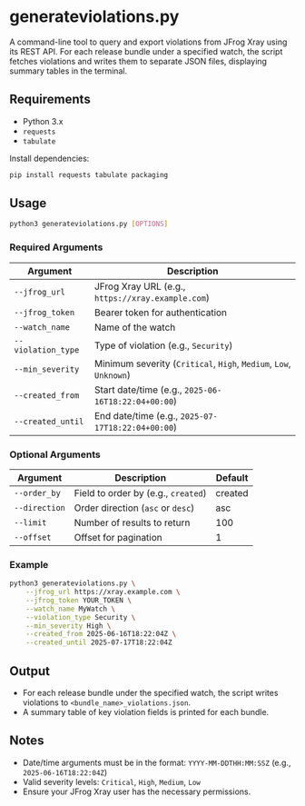 # generateviolations.py

A command-line tool to query and export violations from JFrog Xray using its REST API. For each release bundle under a specified watch, the script fetches violations and writes them to separate JSON files, displaying summary tables in the terminal.

## Requirements

- Python 3.x
- `requests`
- `tabulate`

Install dependencies:

```bash
pip install requests tabulate packaging
```

## Usage

```bash
python3 generateviolations.py [OPTIONS]
```

### Required Arguments

| Argument           | Description                                                       |
| ------------------ | ----------------------------------------------------------------- |
| `--jfrog_url`      | JFrog Xray URL (e.g., `https://xray.example.com`)                 |
| `--jfrog_token`    | Bearer token for authentication                                   |
| `--watch_name`     | Name of the watch                                                 |
| `--violation_type` | Type of violation (e.g., `Security`)                              |
| `--min_severity`   | Minimum severity (`Critical`, `High`, `Medium`, `Low`, `Unknown`) |
| `--created_from`   | Start date/time (e.g., `2025-06-16T18:22:04+00:00`)               |
| `--created_until`  | End date/time (e.g., `2025-07-17T18:22:04+00:00`)                 |

### Optional Arguments

| Argument      | Description                         | Default |
| ------------- | ----------------------------------- | ------- |
| `--order_by`  | Field to order by (e.g., `created`) | created |
| `--direction` | Order direction (`asc` or `desc`)   | asc     |
| `--limit`     | Number of results to return         | 100     |
| `--offset`    | Offset for pagination               | 1       |

### Example

```bash
python3 generateviolations.py \
    --jfrog_url https://xray.example.com \
    --jfrog_token YOUR_TOKEN \
    --watch_name MyWatch \
    --violation_type Security \
    --min_severity High \
    --created_from 2025-06-16T18:22:04Z \
    --created_until 2025-07-17T18:22:04Z
```

## Output

- For each release bundle under the specified watch, the script writes violations to `<bundle_name>_violations.json`.
- A summary table of key violation fields is printed for each bundle.

## Notes

- Date/time arguments must be in the format: `YYYY-MM-DDTHH:MM:SSZ` (e.g., `2025-06-16T18:22:04Z`)
- Valid severity levels: `Critical`, `High`, `Medium`, `Low`
- Ensure your JFrog Xray user has the necessary permissions.
